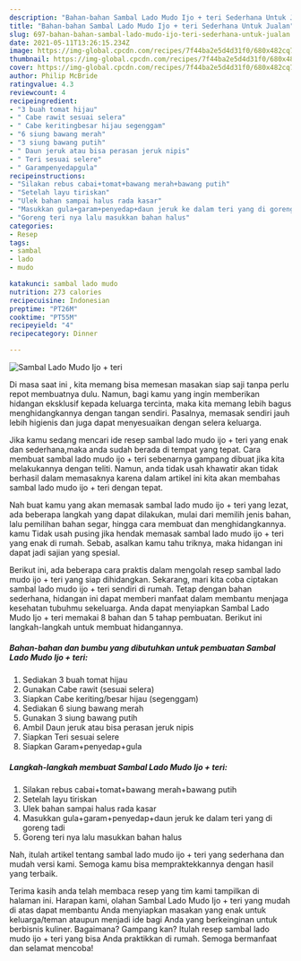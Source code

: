 ```yaml
---
description: "Bahan-bahan Sambal Lado Mudo Ijo + teri Sederhana Untuk Jualan"
title: "Bahan-bahan Sambal Lado Mudo Ijo + teri Sederhana Untuk Jualan"
slug: 697-bahan-bahan-sambal-lado-mudo-ijo-teri-sederhana-untuk-jualan
date: 2021-05-11T13:26:15.234Z
image: https://img-global.cpcdn.com/recipes/7f44ba2e5d4d31f0/680x482cq70/sambal-lado-mudo-ijo-teri-foto-resep-utama.jpg
thumbnail: https://img-global.cpcdn.com/recipes/7f44ba2e5d4d31f0/680x482cq70/sambal-lado-mudo-ijo-teri-foto-resep-utama.jpg
cover: https://img-global.cpcdn.com/recipes/7f44ba2e5d4d31f0/680x482cq70/sambal-lado-mudo-ijo-teri-foto-resep-utama.jpg
author: Philip McBride
ratingvalue: 4.3
reviewcount: 4
recipeingredient:
- "3 buah tomat hijau"
- " Cabe rawit sesuai selera"
- " Cabe keritingbesar hijau segenggam"
- "6 siung bawang merah"
- "3 siung bawang putih"
- " Daun jeruk atau bisa perasan jeruk nipis"
- " Teri sesuai selere"
- " Garampenyedapgula"
recipeinstructions:
- "Silakan rebus cabai+tomat+bawang merah+bawang putih"
- "Setelah layu tiriskan"
- "Ulek bahan sampai halus rada kasar"
- "Masukkan gula+garam+penyedap+daun jeruk ke dalam teri yang di goreng tadi"
- "Goreng teri nya lalu masukkan bahan halus"
categories:
- Resep
tags:
- sambal
- lado
- mudo

katakunci: sambal lado mudo 
nutrition: 273 calories
recipecuisine: Indonesian
preptime: "PT26M"
cooktime: "PT55M"
recipeyield: "4"
recipecategory: Dinner

---
```



![Sambal Lado Mudo Ijo + teri](https://img-global.cpcdn.com/recipes/7f44ba2e5d4d31f0/680x482cq70/sambal-lado-mudo-ijo-teri-foto-resep-utama.jpg)

Di masa  saat ini , kita memang bisa memesan masakan siap saji tanpa perlu repot membuatnya dulu. Namun, bagi kamu yang ingin memberikan hidangan eksklusif kepada keluarga tercinta, maka kita memang lebih bagus menghidangkannya dengan tangan sendiri. Pasalnya, memasak sendiri jauh lebih higienis dan juga dapat menyesuaikan dengan selera keluarga.

Jika kamu sedang mencari ide resep sambal lado mudo ijo + teri yang enak dan sederhana,maka anda sudah berada di tempat yang tepat. Cara membuat sambal lado mudo ijo + teri  sebenarnya gampang dibuat jika kita melakukannya dengan teliti. Namun, anda tidak usah khawatir akan tidak berhasil dalam memasaknya 
karena dalam artikel ini kita akan membahas sambal lado mudo ijo + teri dengan tepat.  



Nah buat kamu yang akan memasak sambal lado mudo ijo + teri yang lezat, ada beberapa langkah yang dapat dilakukan, mulai dari memilih jenis bahan, lalu pemilihan bahan segar, hingga cara membuat dan menghidangkannya. kamu Tidak usah pusing jika hendak memasak sambal lado mudo ijo + teri yang enak di rumah. Sebab, asalkan kamu  tahu triknya, maka hidangan ini dapat jadi sajian yang spesial.

Berikut ini, ada beberapa cara praktis  dalam mengolah resep sambal lado mudo ijo + teri yang siap dihidangkan. Sekarang, mari kita coba ciptakan sambal lado mudo ijo + teri sendiri di rumah. Tetap dengan bahan sederhana, hidangan ini dapat memberi manfaat dalam membantu menjaga kesehatan tubuhmu sekeluarga. Anda dapat menyiapkan Sambal Lado Mudo Ijo + teri memakai 8 bahan dan 5 tahap pembuatan. Berikut ini langkah-langkah untuk membuat hidangannya.

<!--inarticleads1-->

##### Bahan-bahan dan bumbu yang dibutuhkan untuk pembuatan Sambal Lado Mudo Ijo + teri:

1. Sediakan 3 buah tomat hijau
1. Gunakan  Cabe rawit (sesuai selera)
1. Siapkan  Cabe keriting/besar hijau (segenggam)
1. Sediakan 6 siung bawang merah
1. Gunakan 3 siung bawang putih
1. Ambil  Daun jeruk atau bisa perasan jeruk nipis
1. Siapkan  Teri sesuai selere
1. Siapkan  Garam+penyedap+gula




<!--inarticleads2-->

##### Langkah-langkah membuat Sambal Lado Mudo Ijo + teri:

1. Silakan rebus cabai+tomat+bawang merah+bawang putih
1. Setelah layu tiriskan
1. Ulek bahan sampai halus rada kasar
1. Masukkan gula+garam+penyedap+daun jeruk ke dalam teri yang di goreng tadi
1. Goreng teri nya lalu masukkan bahan halus




Nah, itulah artikel tentang  sambal lado mudo ijo + teri  yang sederhana dan mudah versi kami. Semoga kamu bisa mempraktekkannya dengan hasil yang terbaik. 

Terima kasih anda telah membaca resep yang tim kami tampilkan di halaman ini. Harapan kami, olahan  Sambal Lado Mudo Ijo + teri yang mudah di atas dapat membantu Anda menyiapkan masakan yang enak untuk keluarga/teman ataupun menjadi ide bagi Anda yang berkeinginan untuk berbisnis kuliner. Bagaimana? Gampang kan? Itulah resep sambal lado mudo ijo + teri yang bisa Anda praktikkan di rumah. Semoga bermanfaat dan selamat mencoba!

